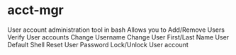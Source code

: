 # acct-mgr
User account administration tool in bash
Allows you to
  Add/Remove Users
  Verify User accounts
  Change Username
  Change User First/Last Name
  User Default Shell
  Reset User Password
  Lock/Unlock User account
  
